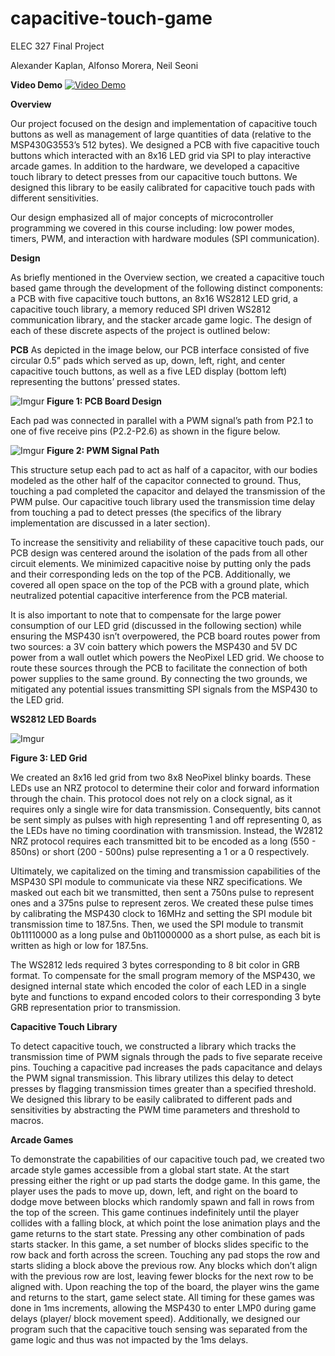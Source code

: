 # capacitive-touch-game
ELEC 327 Final Project

Alexander Kaplan,
Alfonso Morera,
Neil Seoni

**Video Demo**
[![Video Demo](https://i.imgur.com/SZCrklM.png)](http://www.youtube.com/watch?v=ffcCMSMpSBw "Video Demo")


**Overview**

Our project focused on the design and implementation of capacitive touch buttons as well as management of large quantities of data (relative to the MSP430G3553’s 512 bytes). We designed a PCB with five capacitive touch buttons which interacted with an 8x16 LED grid via SPI to play interactive arcade games. In addition to the hardware, we developed a capacitive touch library to detect presses from our capacitive touch buttons. We designed this library to be easily calibrated for capacitive touch pads with different sensitivities. 

Our design emphasized all of major concepts of microcontroller programming we covered in this course including: low power modes, timers, PWM, and interaction with hardware modules (SPI communication).

**Design**

As briefly mentioned in the Overview section, we created a capacitive touch based game through the development of the following distinct components: a PCB with five capacitive touch buttons, an 8x16 WS2812 LED grid, a capacitive touch library, a memory reduced SPI driven WS2812 communication library, and the stacker arcade game logic. The design of each of these discrete aspects of the project is outlined below:

**PCB**
As depicted in the image below, our PCB interface consisted of five circular 0.5” pads which served as up, down, left, right, and center capacitive touch buttons, as well as a five LED display (bottom left) representing the buttons’ pressed states. 

![Imgur](https://i.imgur.com/aH4VqKW.png)
**Figure 1: PCB Board Design**

Each pad was connected in parallel with a PWM signal’s path from P2.1 to one of five receive pins (P2.2-P2.6) as shown in the figure below.

![Imgur](https://i.imgur.com/0JYk5dQ.png)
**Figure 2: PWM Signal Path**


This structure setup each pad to act as half of a capacitor, with our bodies modeled as the other half of the capacitor connected to ground. Thus, touching a pad completed the capacitor and delayed the transmission of the PWM pulse. Our capacitive touch library used the transmission time delay from touching a pad to detect presses (the specifics of the library implementation are discussed in a later section).

To increase the sensitivity and reliability of these capacitive touch pads, our PCB design was centered around the isolation of the pads from all other circuit elements. We minimized capacitive noise by putting only the pads and their corresponding leds on the top of the PCB. Additionally, we covered all open space on the top of the PCB with a ground plate, which neutralized potential capacitive interference from the PCB material.

It is also important to note that to compensate for the large power consumption of our LED grid (discussed in the following section) while ensuring the MSP430 isn’t overpowered, the PCB board routes power from two sources: a 3V coin battery which powers the MSP430 and 5V DC power from a wall outlet which powers the NeoPixel LED grid. We choose to route these sources through the PCB to facilitate the connection of both power supplies to the same ground. By connecting the two grounds, we mitigated any potential issues transmitting SPI signals from the MSP430 to the LED grid.

**WS2812 LED Boards**

![Imgur](https://i.imgur.com/CnDdV7w.jpg)

**Figure 3: LED Grid**

We created an 8x16 led grid from two 8x8 NeoPixel blinky boards. These LEDs use an NRZ protocol to determine their color and forward information through the chain. This protocol does not rely on a clock signal, as it requires only a single wire for data transmission. Consequently, bits cannot be sent simply as pulses with high representing 1 and off representing 0, as the LEDs have no timing coordination with transmission. Instead, the W2812 NRZ protocol requires each transmitted bit to be encoded as a long (550 - 850ns) or short (200 - 500ns) pulse representing a 1 or a 0 respectively.

Ultimately, we capitalized on the timing and transmission capabilities of the MSP430 SPI module to communicate via these NRZ specifications. We masked out each bit we transmitted, then sent a 750ns pulse to represent ones and a 375ns pulse to represent zeros. We created these pulse times by calibrating the MSP430 clock to 16MHz and setting the SPI module bit transmission time to 187.5ns. Then, we used the SPI module to transmit 0b11110000 as a long pulse and 0b11000000 as a short pulse, as each bit is written as high or low for 187.5ns. 

The WS2812 leds required 3 bytes corresponding to 8 bit color in GRB format. To compensate for the small program memory of the MSP430, we designed internal state which encoded the color of each LED in a single byte and functions to expand encoded colors to their corresponding 3 byte GRB representation prior to transmission. 

**Capacitive Touch Library**

To detect capacitive touch, we constructed a library which tracks the transmission time of PWM signals through the pads to five separate receive pins. Touching a capacitive pad increases the pads capacitance and delays the PWM signal transmission. This library utilizes this delay to detect presses by flagging transmission times greater than a specified threshold. We designed this library to be easily calibrated to different pads and sensitivities by abstracting the PWM time parameters and threshold to macros.

**Arcade Games**

To demonstrate the capabilities of our capacitive touch pad, we created two arcade style games accessible from a global start state. At the start pressing either the right or up pad starts the dodge game. In this game, the player uses the pads to move up, down, left, and right on the board to dodge move between blocks which randomly spawn and fall in rows from the top of the screen. This game continues indefinitely until the player collides with a falling block, at which point the lose animation plays and the game returns to the start state. Pressing any other combination of pads starts stacker. In this game, a set number of blocks slides specific to the row back and forth across the screen. Touching any pad stops the row and starts sliding a block above the previous row. Any blocks which don’t align with the previous row are lost, leaving fewer blocks for the next row to be aligned with. Upon reaching the top of the board, the player wins the game and returns to the start, game select state.  All timing for these games was done in 1ms increments, allowing the MSP430 to enter LMP0 during game delays (player/ block movement speed). Additionally, we designed our program such that the capacitive touch sensing was separated from the game logic and thus was not impacted by the 1ms delays.
